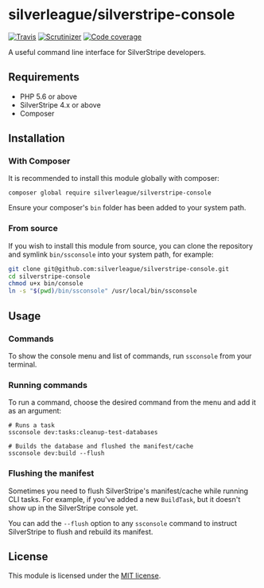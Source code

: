 # silverleague/silverstripe-console

[![Travis](https://img.shields.io/travis/silverleague/silverstripe-console.svg)](https://travis-ci.org/silverleague/silverstripe-console) [![Scrutinizer](https://img.shields.io/scrutinizer/g/silverleague/silverstripe-console.svg)](https://scrutinizer-ci.com/g/silverleague/silverstripe-console/) [![Code coverage](https://codecov.io/gh/silverleague/silverstripe-console/branch/master/graph/badge.svg)](https://codecov.io/gh/silverleague/silverstripe-console)


A useful command line interface for SilverStripe developers.

## Requirements

* PHP 5.6 or above
* SilverStripe 4.x or above
* Composer

## Installation

### With Composer

It is recommended to install this module globally with composer:

```shell
composer global require silverleague/silverstripe-console
```

Ensure your composer's `bin` folder has been added to your system path.

### From source

If you wish to install this module from source, you can clone the repository and symlink `bin/ssconsole` into your system path, for example:

```bash
git clone git@github.com:silverleague/silverstripe-console.git
cd silverstripe-console
chmod u+x bin/console
ln -s "$(pwd)/bin/ssconsole" /usr/local/bin/ssconsole
```

## Usage

### Commands

To show the console menu and list of commands, run `ssconsole` from your terminal.

### Running commands

To run a command, choose the desired command from the menu and add it as an argument:

```shell
# Runs a task
ssconsole dev:tasks:cleanup-test-databases

# Builds the database and flushed the manifest/cache
ssconsole dev:build --flush
```

### Flushing the manifest

Sometimes you need to flush SilverStripe's manifest/cache while running CLI tasks. For example, if you've added a new `BuildTask`, but it doesn't show up in the SilverStripe console yet.

You can add the `--flush` option to any `ssconsole` command to instruct SilverStripe to flush and rebuild its manifest.

## License

This module is licensed under the [MIT license](LICENSE.md).
